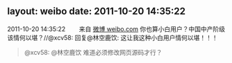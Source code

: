 layout: weibo
date: 2011-10-20 14:35:22
---
<meta name="referrer" content="no-referrer" />

2011-10-20 14:35:22  &nbsp;&nbsp;&nbsp;&nbsp;&nbsp;&nbsp; 来自 <a href="http://weibo.com/" rel="nofollow">微博 weibo.com</a>
你也算小白用户？中国中产阶级该情何以堪？//@xcv58: 回复@林空鹿饮: 这让我这种小白用户情何以堪！！！
>  @xcv58: @林空鹿饮 难道必须修改网页源码才行？ ​​​
